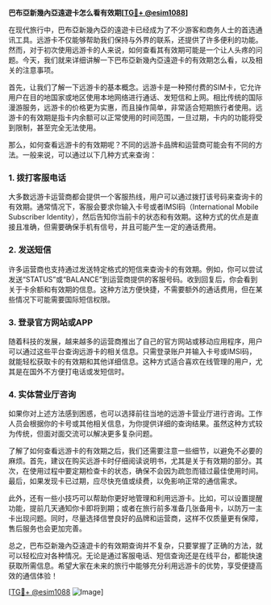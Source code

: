 **巴布亞新幾內亞遠遊卡怎么看有效期[[TG💪+ @esim1088](https://t.me/s/esim1088)]**

在现代旅行中，巴布亞新幾內亞的遠遊卡已经成为了不少游客和商务人士的首选通讯工具。远游卡不仅能够帮助我们保持与外界的联系，还提供了许多便利的功能。然而，对于初次使用远游卡的人来说，如何查看其有效期可能是一个让人头疼的问题。今天，我们就来详细讲解一下巴布亞新幾內亞遠遊卡的有效期怎么看，以及相关的注意事项。

首先，让我们了解一下远游卡的基本概念。远游卡是一种预付费的SIM卡，它允许用户在目的地国家或地区使用本地网络进行通话、发短信和上网。相比传统的国际漫游服务，远游卡的价格更为实惠，而且操作简单，非常适合短期旅行者使用。远游卡的有效期是指卡内余额可以正常使用的时间范围，一旦过期，卡内的功能将受到限制，甚至完全无法使用。

那么，如何查看远游卡的有效期呢？不同的远游卡品牌和运营商可能会有不同的方法。一般来说，可以通过以下几种方式来查询：

### 1. **拨打客服电话**
大多数远游卡运营商都会提供一个客服热线，用户可以通过拨打该号码来查询卡的有效期。通常情况下，客服会要求你输入卡号或者IMSI码（International Mobile Subscriber Identity），然后告知你当前卡的状态和有效期。这种方式的优点是直接且准确，但需要确保手机有信号，并且可能产生一定的通话费用。

### 2. **发送短信**
许多运营商也支持通过发送特定格式的短信来查询卡的有效期。例如，你可以尝试发送“STATUS”或“BALANCE”到运营商提供的客服号码。收到回复后，你会看到关于卡余额和有效期的信息。这种方法方便快捷，不需要额外的通话费用，但在某些情况下可能需要国际短信权限。

### 3. **登录官方网站或APP**
随着科技的发展，越来越多的运营商推出了自己的官方网站或移动应用程序，用户可以通过这些平台查询远游卡的相关信息。只需登录账户并输入卡号或IMSI码，就能轻松获取卡的有效期和其他详细信息。这种方式适合喜欢在线管理的用户，尤其是在国外不方便打电话或发短信时。

### 4. **实体营业厅咨询**
如果你对上述方法感到困惑，也可以选择前往当地的远游卡营业厅进行咨询。工作人员会根据你的卡号或其他相关信息，为你提供详细的查询结果。虽然这种方式较为传统，但面对面交流可以解决更多复杂问题。

了解了如何查看远游卡的有效期之后，我们还需要注意一些细节，以避免不必要的麻烦。首先，建议在购买远游卡时仔细阅读说明书，尤其是关于有效期的部分。其次，在使用过程中要定期检查卡的状态，确保不会因为疏忽而错过最佳使用时间。最后，如果发现卡已过期，应尽快充值或续费，以免影响正常的通信需求。

此外，还有一些小技巧可以帮助你更好地管理和利用远游卡。比如，可以设置提醒功能，提前几天通知你卡即将到期；或者在旅行前多准备几张备用卡，以防万一主卡出现问题。同时，尽量选择信誉良好的品牌和运营商，这样不仅质量更有保障，售后服务也会更加完善。

总之，巴布亞新幾內亞遠遊卡的有效期查询并不复杂，只要掌握了正确的方法，就可以轻松应对各种情况。无论是通过客服电话、短信查询还是在线平台，都能快速获取所需信息。希望大家在未来的旅行中能够充分利用远游卡的优势，享受便捷高效的通信体验！

[[TG💪+ @esim1088](https://t.me/s/esim1088) ![Image](https://i.postimg.cc/4NQfJmqS/Snipaste-2025-05-13-00-14-12.png)]